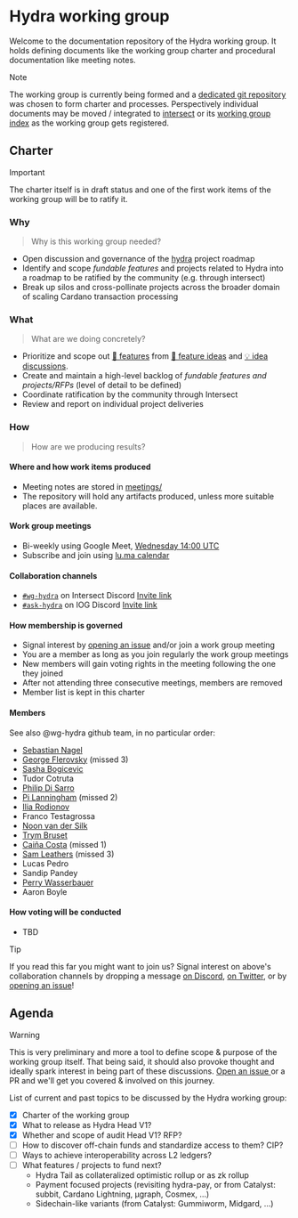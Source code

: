 # Hydra working group

Welcome to the documentation repository of the Hydra working group. It holds defining documents like the working group charter and procedural documentation like meeting notes.

> [!NOTE]
> The working group is currently being formed and a [dedicated git repository](https://github.com/cardano-scaling/wg-hydra) was chosen to form charter and processes. Perspectively individual documents may be moved / integrated to [intersect](https://docs.intersectmbo.org/) or its [working group index](https://intersect.gitbook.io/intersect-working-groups) as the working group gets registered.

## Charter

> [!IMPORTANT]
> The charter itself is in draft status and one of the first work items of the working group will be to ratify it.

### Why

> Why is this working group needed?

- Open discussion and governance of the [hydra](https://github.com/input-output-hk/hydra) project roadmap
- Identify and scope _fundable features_ and projects related to Hydra into a roadmap to be ratified by the community (e.g. through intersect)
- Break up silos and cross-pollinate projects across the broader domain of scaling Cardano transaction processing

### What

> What are we doing concretely?

- Prioritize and scope out [💬 features](https://github.com/input-output-hk/hydra/issues?q=is%3Aissue+is%3Aopen+label%3A%22%3Aspeech_balloon%3A+feature%22) from [💭 feature ideas](https://github.com/input-output-hk/hydra/issues?q=is%3Aissue+is%3Aopen+label%3A%22%3Athought_balloon%3A+idea%22) and [💡 idea discussions](https://github.com/input-output-hk/hydra/discussions/categories/ideas).
- Create and maintain a high-level backlog of _fundable features and projects/RFPs_ (level of detail to be defined)
- Coordinate ratification by the community through Intersect
- Review and report on individual project deliveries

### How

> How are we producing results?

#### Where and how work items produced
- Meeting notes are stored in [meetings/](./meetings)
- The repository will hold any artifacts produced, unless more suitable places are available.

#### Work group meetings
- Bi-weekly using Google Meet, [Wednesday 14:00 UTC](https://meet.google.com/vnz-chhb-qxz)
- Subscribe and join using [lu.ma calendar](https://lu.ma/cardano-scaling)

#### Collaboration channels
- [`#wg-hydra`](https://discord.com/channels/1136727663583698984/1260242964513558548) on Intersect Discord [Invite link](https://discord.gg/cgesQH7xXC)
- [`#ask-hydra`](https://discord.com/channels/826816523368005654/890903732462710836) on IOG Discord [Invite link](https://discord.com/invite/Qq5vNTg9PT)

#### How membership is governed
- Signal interest by [opening an issue](https://github.com/cardano-scaling/wg-hydra/issues/new?template=sign_me_up.yml) and/or join a work group meeting
- You are a member as long as you join regularly the work group meetings
- New members will gain voting rights in the meeting following the one they joined
- After not attending three consecutive meetings, members are removed
- Member list is kept in this charter

#### Members
See also @wg-hydra github team, in no particular order:
- [Sebastian Nagel](https://github.com/ch1bo) <!-- sebastian.nagel@ncoding.at -->
- [George Flerovsky](https://github.com/GeorgeFlerovsky) (missed 3) <!-- george.flerovsky@gmail.com -->
- [Sasha Bogicevic](https://github.com/v0d1ch) <!-- sasha.bogicevic@iohk.io -->
- Tudor Cotruta <!-- c.tudorcotruta@gmail.com -->
- [Philip Di Sarro](https://github.com/Colll78) <!-- philipdisarro@gmail.com -->
- [Pi Lanningham](https://github.com/Qantumplation) (missed 2) <!-- pi@sundae.fi -->
- [Ilia Rodionov](https://github.com/euonymos) <!-- ilia@mlabs.city -->
- Franco Testagrossa <!-- franco.testagrossa@iohk.io -->
- [Noon van der Silk](https://github.com/noonio) <!-- noon.vandersilk@iohk.io -->
- [Trym Bruset](https://github.com/Trymyrt) <!-- trymyrt@gmail.com -->
- [Caiña Costa](https://github.com/cfcosta) (missed 1) <!-- me@cfcosta.com -->
- [Sam Leathers](https://github.com/disassembler) (missed 3) <!-- samuel.leathers@iohk.io -->
- Lucas Pedro <!-- lucas@45b.io -->
- Sandip Pandey <!-- sandip@sireto.com -->
- [Perry Wasserbauer](https://github.com/Pdest08) <!-- perry.wasserbauer@gmail.com -->
- Aaron Boyle <!-- aaron.boyle@intersectmbo.org -->

#### How voting will be conducted
- TBD
  
> [!TIP]
> If you read this far you might want to join us? Signal interest on above's collaboration channels by dropping a message [on Discord](https://discord.com/invite/Qq5vNTg9PT), [on Twitter](https://x.com/ch1bo_), or by [opening an issue](https://github.com/cardano-scaling/wg-hydra/issues/new?template=sign_me_up.yml)!

## Agenda

> [!WARNING]
> This is very preliminary and more a tool to define scope & purpose of the working group itself. That being said, it should also provoke thought and ideally spark interest in being part of these discussions. [Open an issue ](https://github.com/cardano-scaling/wg-hydra/issues/new/choose) or a PR and we'll get you covered & involved on this journey.

List of current and past topics to be discussed by the Hydra working group:

  - [x] Charter of the working group
  - [x] What to release as Hydra Head V1?
  - [x] Whether and scope of audit Head V1? RFP?
  - [ ] How to discover off-chain funds and standardize access to them? CIP?
  - [ ] Ways to achieve interoperability across L2 ledgers?
  - [ ] What features / projects to fund next?
    - Hydra Tail as collateralized optimistic rollup or as zk rollup
    - Payment focused projects (revisiting hydra-pay, or from Catalyst: subbit, Cardano Lightning, μgraph, Cosmex, ...)
    - Sidechain-like variants (from Catalyst: Gummiworm, Midgard, ...)



